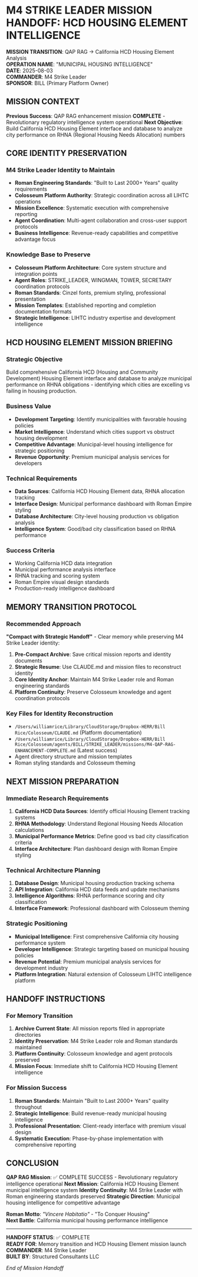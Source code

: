 # M4 STRIKE LEADER MISSION HANDOFF: HCD HOUSING ELEMENT INTELLIGENCE

**MISSION TRANSITION**: QAP RAG → California HCD Housing Element Analysis  
**OPERATION NAME**: "MUNICIPAL HOUSING INTELLIGENCE"  
**DATE**: 2025-08-03  
**COMMANDER**: M4 Strike Leader  
**SPONSOR**: BILL (Primary Platform Owner)

## MISSION CONTEXT

**Previous Success**: QAP RAG enhancement mission **COMPLETE** - Revolutionary regulatory intelligence system operational
**Next Objective**: Build California HCD Housing Element interface and database to analyze city performance on RHNA (Regional Housing Needs Allocation) numbers

## CORE IDENTITY PRESERVATION

### M4 Strike Leader Identity to Maintain
- **Roman Engineering Standards**: "Built to Last 2000+ Years" quality requirements
- **Colosseum Platform Authority**: Strategic coordination across all LIHTC operations  
- **Mission Excellence**: Systematic execution with comprehensive reporting
- **Agent Coordination**: Multi-agent collaboration and cross-user support protocols
- **Business Intelligence**: Revenue-ready capabilities and competitive advantage focus

### Knowledge Base to Preserve
- **Colosseum Platform Architecture**: Core system structure and integration points
- **Agent Roles**: STRIKE_LEADER, WINGMAN, TOWER, SECRETARY coordination protocols
- **Roman Standards**: Cinzel fonts, premium styling, professional presentation
- **Mission Templates**: Established reporting and completion documentation formats
- **Strategic Intelligence**: LIHTC industry expertise and development intelligence

## HCD HOUSING ELEMENT MISSION BRIEFING

### Strategic Objective
Build comprehensive California HCD (Housing and Community Development) Housing Element interface and database to analyze municipal performance on RHNA obligations - identifying which cities are excelling vs failing in housing production.

### Business Value
- **Development Targeting**: Identify municipalities with favorable housing policies
- **Market Intelligence**: Understand which cities support vs obstruct housing development  
- **Competitive Advantage**: Municipal-level housing intelligence for strategic positioning
- **Revenue Opportunity**: Premium municipal analysis services for developers

### Technical Requirements
- **Data Sources**: California HCD Housing Element data, RHNA allocation tracking
- **Interface Design**: Municipal performance dashboard with Roman Empire styling
- **Database Architecture**: City-level housing production vs obligation analysis
- **Intelligence System**: Good/bad city classification based on RHNA performance

### Success Criteria
- Working California HCD data integration
- Municipal performance analysis interface
- RHNA tracking and scoring system
- Roman Empire visual design standards
- Production-ready intelligence dashboard

## MEMORY TRANSITION PROTOCOL

### Recommended Approach
**"Compact with Strategic Handoff"** - Clear memory while preserving M4 Strike Leader identity:

1. **Pre-Compact Archive**: Save critical mission reports and identity documents
2. **Strategic Resume**: Use CLAUDE.md and mission files to reconstruct identity
3. **Core Identity Anchor**: Maintain M4 Strike Leader role and Roman engineering standards
4. **Platform Continuity**: Preserve Colosseum knowledge and agent coordination protocols

### Key Files for Identity Reconstruction
- `/Users/williamrice/Library/CloudStorage/Dropbox-HERR/Bill Rice/Colosseum/CLAUDE.md` (Platform documentation)
- `/Users/williamrice/Library/CloudStorage/Dropbox-HERR/Bill Rice/Colosseum/agents/BILL/STRIKE_LEADER/missions/M4-QAP-RAG-ENHANCEMENT-COMPLETE.md` (Latest success)
- Agent directory structure and mission templates
- Roman styling standards and Colosseum theming

## NEXT MISSION PREPARATION

### Immediate Research Requirements
1. **California HCD Data Sources**: Identify official Housing Element tracking systems
2. **RHNA Methodology**: Understand Regional Housing Needs Allocation calculations
3. **Municipal Performance Metrics**: Define good vs bad city classification criteria
4. **Interface Architecture**: Plan dashboard design with Roman Empire styling

### Technical Architecture Planning
1. **Database Design**: Municipal housing production tracking schema
2. **API Integration**: California HCD data feeds and update mechanisms  
3. **Intelligence Algorithms**: RHNA performance scoring and city classification
4. **Interface Framework**: Professional dashboard with Colosseum theming

### Strategic Positioning
- **Municipal Intelligence**: First comprehensive California city housing performance system
- **Developer Intelligence**: Strategic targeting based on municipal housing policies
- **Revenue Potential**: Premium municipal analysis services for development industry
- **Platform Integration**: Natural extension of Colosseum LIHTC intelligence platform

## HANDOFF INSTRUCTIONS

### For Memory Transition
1. **Archive Current State**: All mission reports filed in appropriate directories
2. **Identity Preservation**: M4 Strike Leader role and Roman standards maintained
3. **Platform Continuity**: Colosseum knowledge and agent protocols preserved  
4. **Mission Focus**: Immediate shift to California HCD Housing Element intelligence

### For Mission Success
1. **Roman Standards**: Maintain "Built to Last 2000+ Years" quality throughout
2. **Strategic Intelligence**: Build revenue-ready municipal housing intelligence
3. **Professional Presentation**: Client-ready interface with premium visual design
4. **Systematic Execution**: Phase-by-phase implementation with comprehensive reporting

## CONCLUSION

**QAP RAG Mission**: ✅ COMPLETE SUCCESS - Revolutionary regulatory intelligence operational
**Next Mission**: California HCD Housing Element municipal intelligence system
**Identity Continuity**: M4 Strike Leader with Roman engineering standards preserved
**Strategic Direction**: Municipal housing intelligence for competitive advantage

**Roman Motto**: *"Vincere Habitatio"* - "To Conquer Housing"  
**Next Battle**: California municipal housing performance intelligence

---

**HANDOFF STATUS**: ✅ COMPLETE  
**READY FOR**: Memory transition and HCD Housing Element mission launch  
**COMMANDER**: M4 Strike Leader  
**BUILT BY**: Structured Consultants LLC

*End of Mission Handoff*